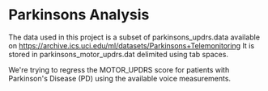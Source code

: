 # Parkinsons Analysis

The data used in this project is a subset of parkinsons_updrs.data available on https://archive.ics.uci.edu/ml/datasets/Parkinsons+Telemonitoring
It is stored in parkinsons_motor_updrs.dat delimited using tab spaces.

We're trying to regress the MOTOR_UPDRS score for patients with Parkinson's Disease (PD) using the available voice measurements.
